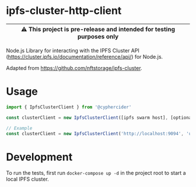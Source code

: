 # ipfs-cluster-http-client

| :warning:  This project is pre-release and intended for testing purposes only |
|-----------------------------------------|

Node.js Library for interacting with the IPFS Cluster API (https://cluster.ipfs.io/documentation/reference/api/) for Node.js.

Adapted from https://github.com/nftstorage/ipfs-cluster.

# Usage

```ts
import { IpfsClusterClient } from '@cyphercider'

const clusterClient = new IpfsClusterClient([ipfs swarm host], [optional username], [optional password])

// Example
const clusterClient = new IpfsClusterClient('http://localhost:9094', 'user', 'secret')
```

# Development

To run the tests, first run `docker-compose up -d` in the project root to start a local IPFS cluster.
